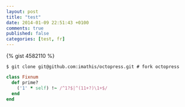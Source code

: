 ```yaml
---
layout: post
title: "test"
date: 2014-01-09 22:51:43 +0100
comments: true
published: false
categories: [test, fr]
---
```


{% gist 4582110 %}

```
$ git clone git@github.com:imathis/octopress.git # fork octopress
```

``` ruby Discover if a number is prime http://www.noulakaz.net/weblog/2007/03/18/a-regular-expression-to-check-for-prime-numbers/ Source Article
class Fixnum
  def prime?
    ('1' * self) !~ /^1?$|^(11+?)\1+$/
  end
end
```
